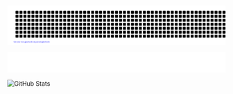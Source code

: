 ![gitartwork](gitartwork.svg)

![GitHub Metrics](github-metrics.svg)

![GitHub Stats](https://github-readme-stats.vercel.app/api?username=ShotaHayashi0601&show_icons=true&theme=tokyonight)
